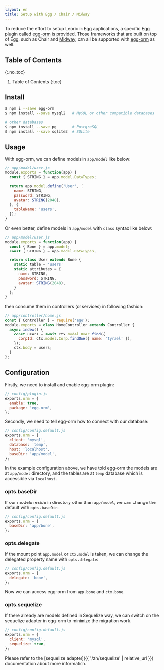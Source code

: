 ```yaml
---
layout: en
title: Setup with Egg / Chair / Midway
---
```


To reduce the effort to setup Leoric in Egg applications, a specific Egg plugin called [egg-orm](https://github.com/eggjs/egg-orm) is provided. Those frameworks that are built on top of Egg, such as Chair and [Midway](https://midwayjs.org/), can all be supported with [egg-orm](https://github.com/eggjs/egg-orm) as well.

## Table of Contents
{:.no_toc}

1. Table of Contents
{:toc}

## Install

```bash
$ npm i --save egg-orm
$ npm install --save mysql2   # MySQL or other compatible databases

# other databases
$ npm install --save pg       # PostgreSQL
$ npm install --save sqlite3  # SQLite
```

## Usage

With egg-orm, we can define models in `app/model` like below:

```js
// app/model/user.js
module.exports = function(app) {
  const { STRING } = app.model.DataTypes;

  return app.model.define('User', {
    name: STRING,
    password: STRING,
    avatar: STRING(2048),
  }, {
    tableName: 'users',
  });
}
```

Or even better, define models in `app/model` with `class` syntax like below:

```js
// app/model/user.js
module.exports = function(app) {
  const { Bone } = app.model;
  const { STRING } = app.model.DataTypes;

  return class User extends Bone {
    static table = 'users'
    static attributes = {
      name: STRING,
      password: STRING,
      avatar: STRING(2048),
    }
  };
}
```

then consume them in controllers (or services) in following fashion:

```js
// app/controller/home.js
const { Controller } = require('egg');
module.exports = class HomeController extends Controller {
  async index() {
    const users = await ctx.model.User.find({
      corpId: ctx.model.Corp.findOne({ name: 'tyrael' }),
    });
    ctx.body = users;
  }
};
```

## Configuration

Firstly, we need to install and enable egg-orm plugin:

```js
// config/plugin.js
exports.orm = {
  enable: true,
  package: 'egg-orm',
};
```

Secondly, we need to tell egg-orm how to connect with our database:

```js
// config/config.default.js
exports.orm = {
  client: 'mysql',
  database: 'temp',
  host: 'localhost',
  baseDir: 'app/model',
};
```

In the example configuration above, we have told egg-orm the models are at `app/model` directory, and the tables are at `temp` database which is accessible via `localhost`.

### opts.baseDir

If our models reside in directory other than `app/model`, we can change the default with `opts.baseDir`:

```js
// config/config.default.js
exports.orm = {
  baseDir: 'app/bone',
};
```

### opts.delegate

If the mount point `app.model` or `ctx.model` is taken, we can change the delegated property name with `opts.delegate`:

```js
// config/config.default.js
exports.orm = {
  delegate: 'bone',
};
```

Now we can access egg-orm from `app.bone` and `ctx.bone`.

### opts.sequelize

If there already are models defined in Sequelize way, we can switch on the sequelize adapter in egg-orm to minimize the migration work.

```js
// config/config.default.js
exports.orm = {
  client: 'mysql',
  sequelize: true,
};
```

Please refer to the [sequelize adapter]({{ '/zh/sequelize' | relative_url }}) documentation about more information.
